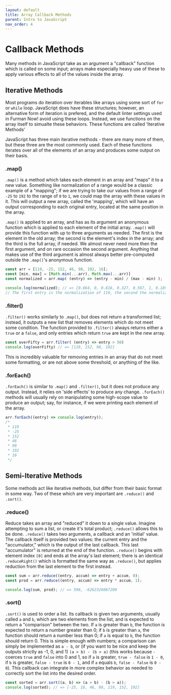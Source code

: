 ```yaml
---
layout: default
title: Array Callback Methods
parent: Intro to JavaScript
nav_order: 4
---
```

# Callback Methods
Many methods in JavaScript take as an argument a "callback" function which is called on some input; arrays make especially heavy use of these to apply various effects to all of the values inside the array.

## Iterative Methods
Most programs do iteration over iterables like arrays using some sort of `for` or `while` loop. JavaScript does have these structures; however, an alternative form of iteration is prefered, and the default linter settings used in Furman Now! avoid using these loops. Instead, we use functions on the array itself to simualte these behaviors. These functions are called 'Iterative Methods'

JavaScript has three main iterative methods - there are many more of them, but these three are the most commonly used. Each of these functions iterates over all of the elements of an array and produces some output on their basis.

### .map()
`.map()` is a method which takes each element in an array and "maps" it to a new value. Something like normalization of a range would be a classic example of a "mapping"; if we are trying to take our values from a range of `-25` to `192` to the range of `0` to `1`, we could map the array with these values in it. This will output a new array, called the 'mapping', which will have an output corresponding to each original entry, located at the same position in the array. 

`.map()` is applied to an array, and has as its argument an anonymous function which is applied to each element of the initial array. `.map()` will provide this function with up to three arguments as needed. The first is the element in the old array; the second is the element's index in the array; and the third is the full array, if needed. We almost never need more then the first argument, and on rare occasion the second argument. Anything that makes use of the third argument is almost always better pre-computed outside the `.map()`'s anonymous function.

```js
const arr = [119, -25, 152, 46, 98, 192, 16];
const [min, max] = [Math.min(...arr), Math.max(...arr)]
const normalized = arr.map( (entry) => (entry - min) / (max - min) );

console.log(normalized); // => [0.664, 0, 0.816, 0.327, 0.567, 1, 0.189]
// The first entry is the normalization of 119, the second the normalization of -25... etc.
```

### .filter() 

`.filter()` works similarly to `.map()`, but does not return a transformed list; instead, it outputs a new list that removes elements which do not meet some condition. The function provided to `.filter()` always returns either a `true` or a `false`, and only entries which return `true` are kept in the new array.

```js
const overFifty = arr.filter( (entry) => entry > 50)
console.log(overFifty) // => [119, 152, 98, 192]
```

This is incredibly valuable for removing entries in an array that do not meet some formatting, or are not above some threshold, or anything of the like.

### .forEach()

`.forEach()` is similar to `.map()` and `.filter()`, but it does not produce any output. Instead, it relies on 'side effects' to produce any change. `.forEach()` methods will usually rely on manipulating some high-scope value to produce an output; say, for instance, if we were printing each element of the array.

```js
arr.forEach((entry) => console.log(entry));
/*
 * 119
 * -25
 * 152
 * 46
 * 98
 * 192
 * 16
 */
```

## Semi-Iterative Methods
Some methods act like iterative methods, but differ from their basic format in some way. Two of these which are very important are `.reduce()` and `.sort()`.

### .reduce()
Reduce takes an array and "reduced" it down to a single value. Imagine attempting to sum a list, or create it's total product; `.reduce()` allows this to be done. `.reduce()` takes two arguments, a callback and an 'initial' value. The callback itself is provided two values: the current entry and the "accumulator," which is the output of the last callback. This last "accumulator" is returned at the end of the function. `.reduce()` begins with element index `[0]` and ends at the array's last element; there is an identical `.reduceRight()` which is formatted the same way as `.reduce()`, but applies reduction from the last element to the first instead.

```js
const sum = arr.reduce((entry, accum) => entry + accum, 0);
const prod = arr.reduce((entry, accum) => entry * accum, 1);

console.log(sum, prod); // => 598, -6262326067200
```

### .sort()
`.sort()` is used to order a list. Its callback is given two arguments, usually called `a` and `b`, which are two elements from the list, and is expected to return a "comparison" between the two. If `a` is greater than `b`, the function is expected to return a number greater than 0; if `b` is greater than `a`, the function should return a number less than 0; if `a` is equal to `b`, the function should return 0. This is simple enough with numbers; a comparison can simply be implemented as `a - b`, or (if you want to be nice and keep the outputs strictly as -1, 0, and 1) `(a > b) - (b > a)` (this works because `-` coerces `true` and `false` into 0 and 1, so if `a` is greater, `true - false` is `1 - 0`,  if `b` is greater, `false - true` is `0 - 1`, and if `a` equals `b`, `false - false` is `0 - 0`). This callback can integrate in more complex behavior as needed to correctly sort the list into the desired order.

```js
const sorted = arr.sort((a, b) => (a > b) - (b > a));
console.log(sorted); // => [-25, 16, 46, 98, 119, 152, 192]
```
